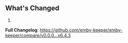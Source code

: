 ## What's Changed

1.

**Full Changelog**: https://github.com/emby-keeper/emby-keeper/compare/v0.0.0...v6.4.3
